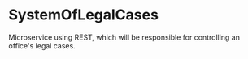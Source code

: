# SystemOfLegalCases
Microservice using REST, which will be responsible for controlling an office's legal cases.

